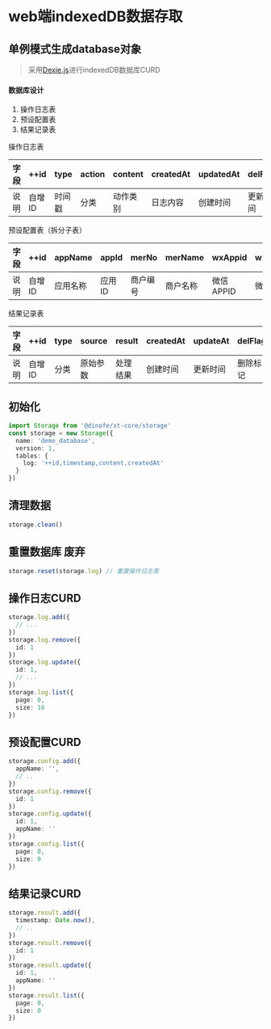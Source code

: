 # web端indexedDB数据存取

## 单例模式生成database对象

> 采用[Dexie.js](https://github.com/dfahlander/Dexie.js)进行indexedDB数据库CURD

#### 数据库设计

1. 操作日志表
2. 预设配置表
3. 结果记录表

操作日志表

| 字段 | ++id   | type   | action | content  | createdAt | updatedAt | delFlag  |
| ---- | ------ | ------ | ------ | -------- | --------- | --------- | -------- |
| 说明 | 自增ID | 时间戳 | 分类   | 动作类别 | 日志内容  | 创建时间  | 更新时间 | 删除标记 |

预设配置表（拆分子表）

| 字段 | ++id   | appName  | appId  | merNo    | merName  | wxAppid   | wxComponentId | createdAt | updatedAt | delFlag  |
| ---- | ------ | -------- | ------ | -------- | -------- | --------- | ------------- | --------- | --------- | -------- |
| 说明 | 自增ID | 应用名称 | 应用ID | 商户编号 | 商户名称 | 微信APPID | 微信三方ID    | 创建时间  | 更新时间  | 删除标记 |

结果记录表

| 字段 | ++id   | type | source   | result   | createdAt | updateAt | delFlag  |
| ---- | ------ | ---- | -------- | -------- | --------- | -------- | -------- |
| 说明 | 自增ID | 分类 | 原始参数 | 处理结果 | 创建时间  | 更新时间 | 删除标记 |


## 初始化

```ts
import Storage from '@dinofe/xt-core/storage'
const storage = new Storage({
  name: 'demo_database',
  version: 1,
  tables: {
    log: '++id,timestamp,content,createdAt'
  }
})
```

## 清理数据

```ts
storage.clean()
```

## 重置数据库  废弃

```ts
storage.reset(storage.log) // 重置操作日志表
```

## 操作日志CURD

```ts
storage.log.add({
  // ...
})
storage.log.remove({
  id: 1
})
storage.log.update({
  id: 1,
  // ...
})
storage.log.list({
  page: 0,
  size: 10
})
```

## 预设配置CURD

```ts
storage.config.add({
  appName: '',
  // ..
})
storage.config.remove({
  id: 1
})
storage.config.update({
  id: 1,
  appName: ''
})
storage.config.list({
  page: 0,
  size: 0
})
```

## 结果记录CURD

```ts
storage.result.add({
  timestamp: Date.now(),
  // ..
})
storage.result.remove({
  id: 1
})
storage.result.update({
  id: 1,
  appName: ''
})
storage.result.list({
  page: 0,
  size: 0
})
```
